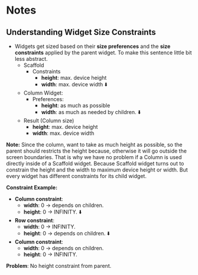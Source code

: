 # Notes

## Understanding Widget Size Constraints

- Widgets get sized based on their **size preferences** and the **size constraints** applied by the parent widget. To make this sentence little bit less abstract.
  - Scaffold
    - Constraints
      - **height**: max. device height
      - **width**: max. device width
  ⬇️
  - Column Widget:
    - Preferences:
      - **height**: as much as possible
      - **width**: as much as needed by children.
  ⬇️
  - Result (Column size)
    - **height**: max. device height
    - **width**: max. device width

**Note:** Since the column, want to take as much height as possible, so the parent should restricts the height because, otherwise it will go outside the screen boundaries.
That is why we have no problem if a Column is used directly inside of a Scaffold widget. Because Scaffold widget turns out to constrain the height and the width to maximum device height or width.
But every widget has different constraints for its child widget.

**Constraint Example:**

- **Column constraint**:
  - **width**: 0 → depends on children.
  - **height**: 0 → INFINITY.
  ⬇️
- **Row constraint**:
  - **width**: 0 → INFINITY.
  - **height**: 0 → depends on children.
  ⬇️
- **Column constraint**:
  - **width**: 0 → depends on children.
  - **height**: 0 → INFINITY.

**Problem**: No height constraint from parent.
